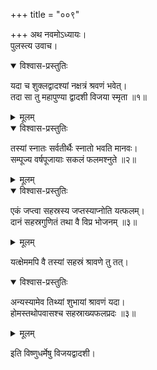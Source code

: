+++
title = "००९"

+++
अथ नवमोऽध्यायः।  
पुलस्त्य उवाच।  

<details open><summary>विश्वास-प्रस्तुतिः</summary>

यदा च शुक्लद्वादश्यां नक्षत्रं श्रवणं भवेत्।  
तदा सा तु महापुण्या द्वादशी विजया स्मृता ॥१॥
</details>

<details><summary>मूलम्</summary>

यदा च शुक्लद्वादश्यां नक्षत्रं श्रवणं भवेत्।  
तदा सा तु महापुण्या द्वादशी विजया स्मृता ॥१॥
</details>


<details open><summary>विश्वास-प्रस्तुतिः</summary>

तस्यां स्नातः सर्वतीर्थैः स्नातो भवति मानवः।  
सम्पूज्य वर्षपूजायाः सकलं फलमश्नुते ॥२॥
</details>

<details><summary>मूलम्</summary>

तस्यां स्नातः सर्वतीर्थैः स्नातो भवति मानवः।  
सम्पूज्य वर्षपूजायाः सकलं फलमश्नुते ॥२॥
</details>


<details open><summary>विश्वास-प्रस्तुतिः</summary>

एकं जप्त्वा सहस्रस्य जप्तस्याप्नोति यत्फलम्।  
दानं सहस्रगुणितं तथा वै विप्र भोजनम् ॥३॥
</details>

<details><summary>मूलम्</summary>

एकं जप्त्वा सहस्रस्य जप्तस्याप्नोति यत्फलम्।  
दानं सहस्रगुणितं तथा वै विप्र भोजनम् ॥३॥
</details>

यत्क्षेममपि वै तस्यां सहस्रं श्रावणे तु तत्।  

<details open><summary>विश्वास-प्रस्तुतिः</summary>

अन्यस्यामेव तिथ्यां शुभायां श्रावणं यदा।  
होमस्तथोपवासश्च सहस्राख्यफलप्रदः ॥३॥
</details>

<details><summary>मूलम्</summary>

अन्यस्यामेव तिथ्यां शुभायां श्रावणं यदा।  
होमस्तथोपवासश्च सहस्राख्यफलप्रदः ॥३॥
</details>

इति विष्णुधर्मेषु विजयद्वादशी।  
